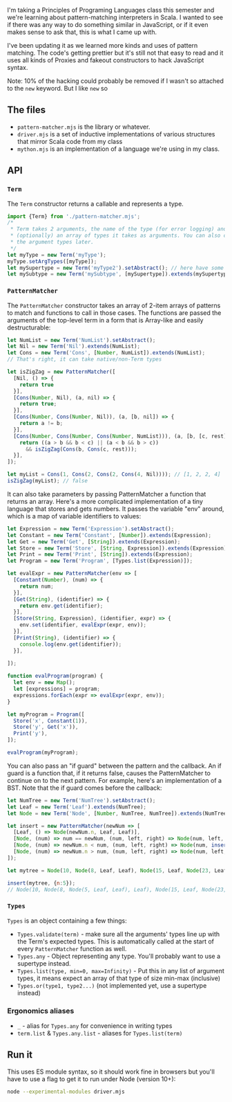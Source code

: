 I'm taking a Principles of Programing Languages class this semester and we're
learning about pattern-matching interpreters in Scala. I wanted to see if there
was any way to do something similar in JavaScript, or if it even makes sense to
ask that, this is what I came up with.

I've been updating it as we learned more kinds and uses of pattern matching. The
code's getting prettier but it's still not that easy to read and it uses all
kinds of Proxies and fakeout constructors to hack JavaScript syntax.

Note: 10% of the hacking could probably be removed if I wasn't so attached to
the `new` keyword. But I like `new` so

## The files

- `pattern-matcher.mjs` is the library or whatever.
- `driver.mjs` is a set of inductive implementations of various structures that
  mirror Scala code from my class
- `mython.mjs` is an implementation of a language we're using in my class.

## API

### `Term`

The `Term` constructor returns a callable and represents a type.

```javascript
import {Term} from './pattern-matcher.mjs';
/*
 * Term takes 2 arguments, the name of the type (for error logging) and
 * (optionally) an array of types it takes as arguments. You can also change
 * the argument types later.
 */
let myType = new Term('myType');
myType.setArgTypes([myType]);
let mySupertype = new Term('myType2').setAbstract(); // here have some risky chaining
let mySubtype = new Term('mySubtype', [mySupertype]).extends(mySupertype);
```

### `PatternMatcher`

The `PatternMatcher` constructor takes an array of 2-item arrays of patterns to
match and functions to call in those cases. The functions are passed
the arguments of the top-level term in a form that is Array-like and easily
destructurable:

```javascript
let NumList = new Term('NumList').setAbstract();
let Nil = new Term('Nil').extends(NumList);
let Cons = new Term('Cons', [Number, NumList]).extends(NumList);
// That's right, it can take native/non-Term types

let isZigZag = new PatternMatcher([
  [Nil, () => {
    return true
  }],
  [Cons(Number, Nil), (a, nil) => {
    return true;
  }],
  [Cons(Number, Cons(Number, Nil)), (a, [b, nil]) => {
    return a != b;
  }],
  [Cons(Number, Cons(Number, Cons(Number, NumList))), (a, [b, [c, rest]]) => {
    return ((a > b && b < c) || (a < b && b > c))
      && isZigZag(Cons(b, Cons(c, rest)));
  }],
]);

let myList = Cons(1, Cons(2, Cons(2, Cons(4, Nil)))); // [1, 2, 2, 4]
isZigZag(myList); // false
```

It can also take parameters by passing PatternMatcher a function that returns an
array. Here's a more complicated implementation of a tiny language that stores
and gets numbers. It passes the variable "env" around, which is a map of
variable identifiers to values:

```javascript
let Expression = new Term('Expression').setAbstract();
let Constant = new Term('Constant', [Number]).extends(Expression);
let Get = new Term('Get', [String]).extends(Expression);
let Store = new Term('Store', [String, Expression]).extends(Expression);
let Print = new Term('Print', [String]).extends(Expression);
let Program = new Term('Program', [Types.list(Expression)]);

let evalExpr = new PatternMatcher(env => [
  [Constant(Number), (num) => {
    return num;
  }],
  [Get(String), (identifier) => {
    return env.get(identifier);
  }],
  [Store(String, Expression), (identifier, expr) => {
    env.set(identifier, evalExpr(expr, env));
  }],
  [Print(String), (identifier) => {
    console.log(env.get(identifier));
  }],
  
]);

function evalProgram(program) {
  let env = new Map();
  let [expressions] = program;
  expressions.forEach(expr => evalExpr(expr, env));
}

let myProgram = Program([
  Store('x', Constant(1)),
  Store('y', Get('x')),
  Print('y'),
]);

evalProgram(myProgram);
```

You can also pass an "if guard" between the pattern and the callback. An if
guard is a function that, if it returns false, causes the PatternMatcher to
continue on to the next pattern. For example, here's an implementation of a BST.
Note that the if guard comes before the callback:

```javascript
let NumTree = new Term('NumTree').setAbstract();
let Leaf = new Term('Leaf').extends(NumTree);
let Node = new Term('Node', [Number, NumTree, NumTree]).extends(NumTree);

let insert = new PatternMatcher(newNum => [
  [Leaf, () => Node(newNum.n, Leaf, Leaf)],
  [Node, (num) => num == newNum, (num, left, right) => Node(num, left, right)],
  [Node, (num) => newNum.n < num, (num, left, right) => Node(num, insert(left, newNum), right)],
  [Node, (num) => newNum.n > num, (num, left, right) => Node(num, left, insert(right, newNum))],
]);

let mytree = Node(10, Node(8, Leaf, Leaf), Node(15, Leaf, Node(23, Leaf, Leaf)));

insert(mytree, {n:5});
// Node(10, Node(8, Node(5, Leaf, Leaf), Leaf), Node(15, Leaf, Node(23, Leaf, Leaf)))
```

### `Types`

`Types` is an object containing a few things:

- `Types.validate(term)` - make sure all the arguments' types line up with
  the Term's expected types. This is automatically called at the start of every
  `PatternMatcher` function as well.
- `Types.any` - Object representing any type. You'll probably want to use a
  supertype instead.
- `Types.list(type, min=0, max=Infinity)` - Put
  this in any list of argument types, it means expect an array of that type
  of size min-max (inclusive)
- `Types.or(type1, type2...)` (not implemented yet, use a supertype instead)


### Ergonomics aliases

- `_` - alias for `Types.any` for convenience in writing types
- `term.list` & `Types.any.list` - aliases for `Types.list(term)`


## Run it

This uses ES module syntax, so it should work fine in browsers but you'll have
to use a flag to get it to run under Node (version 10+):

```bash
node --experimental-modules driver.mjs
```